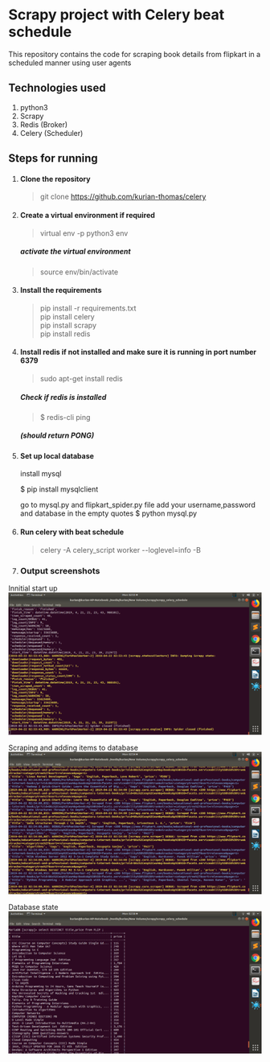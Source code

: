 
# Scrapy project with Celery beat schedule
This repository contains the code for scraping book details from flipkart in a scheduled manner using user agents

## Technologies used
1. python3
1. Scrapy
1. Redis (Broker)
1. Celery (Scheduler)

## Steps for running

1. #### Clone the repository
    > git clone https://github.com/kurian-thomas/celery

1. #### Create a virtual environment if required
    > virtual env -p python3 env
    ##### activate the virtual environment
    > source env/bin/activate
    
1. #### Install the requirements
    > pip install -r requirements.txt \
    > pip install celery \
    > pip install scrapy  \
    > pip install redis 

1. #### Install redis if not installed and make sure it is running in port number 6379
    > sudo apt-get install redis
    ##### Check if redis is installed
    > $ redis-cli ping
    ##### (should return PONG)

1. #### Set up local database
    install mysql

    $ pip install mysqlclient

    go to mysql.py and flipkart_spider.py file 
        add your username,password and database in the empty quotes
    $ python mysql.py 


1. ####  Run celery with beat schedule
    > celery -A celery_script worker --loglevel=info -B 

1. ### Output screenshots

Innitial start up
![alt text](https://github.com/kurian-thomas/celery/blob/master/screenshots/screenshot1.png)

Scraping and adding items to database
![alt text](https://github.com/kurian-thomas/celery/blob/master/screenshots/screenshot2.png)

Database state 
![alt text](https://github.com/kurian-thomas/celery/blob/master/screenshots/screenshot3.png)         




